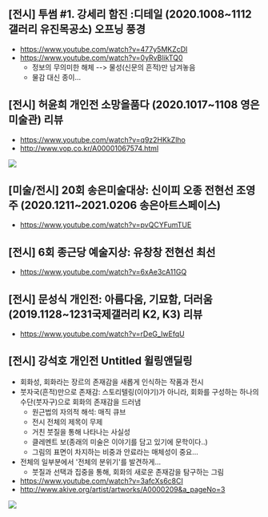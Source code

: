 
## [전시] 투썸 #1. 강세리 함진 :디테일 (2020.1008~1112 갤러리 유진목공소) 오프닝 풍경
* https://www.youtube.com/watch?v=477y5MKZcDI
* https://www.youtube.com/watch?v=0yRvBlikTQ0
  - 정보의 무의미한 해체 --> 물성(신문의 흔적)만 남겨놓음
  - 물감 대신 종이...

## [전시] 허윤희 개인전 소망을품다 (2020.1017~1108 영은미술관) 리뷰
* https://www.youtube.com/watch?v=q9z2HKkZlho
* http://www.vop.co.kr/A00001067574.html
<img src="https://archivenew.vop.co.kr/images/4d4e55c5c6e8884b26ac2881eb2769f6/2016-09/marked/10040341_3333.jpg">

## [미술/전시] 20회 송은미술대상: 신이피 오종 전현선 조영주 (2020.1211~2021.0206 송은아트스페이스)
* https://www.youtube.com/watch?v=pvQCYFumTUE

## [전시] 6회 종근당 예술지상: 유창창 전현선 최선
* https://www.youtube.com/watch?v=6xAe3cA11GQ

## [전시] 문성식 개인전: 아름다움, 기묘함, 더러움 (2019.1128~1231국제갤러리 K2, K3) 리뷰
* https://www.youtube.com/watch?v=rDeG_lwEfqU

## [전시] 강석호 개인전 Untitled 윌링앤딜링
* 회화성, 회화라는 장르의 존재감을 새롭게 인식하는 작품과 전시
* 붓자국(흔적)만으로 존재감: 스토리텔링(이야기)가 아니라, 회화를 구성하는 하나의 수단(붓자구)으로 회화의 존재감을 드러냄
  - 원근법의 자의적 해석: 매직 큐브
  - 전시 전체의 제목이 무제
  - 거친 붓질을 통해 나타나는 사실성
  - 클레멘트 보(종래의 미술은 이야기를 담고 있기에 문학이다..)
  - 그림의 표면이 차지하는 비중과 안료라는 매체성이 중요...
* 전체의 일부분에서 '전체의 분위기'를 발견하게...
  - 붓질과 선택과 집중을 통해, 회화의 새로운 존재감을 탐구하는 그림
* https://www.youtube.com/watch?v=3afcXs6c8CI
* http://www.akive.org/artist/artworks/A0000209&a_pageNo=3
<img src="http://www.akive.org/upload/arts/1309511985505_500.jpg">

